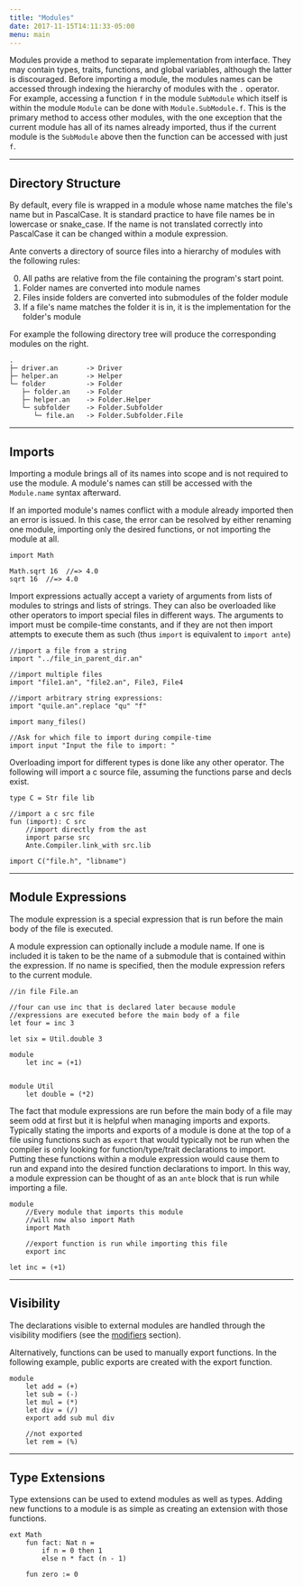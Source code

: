 ```yaml
---
title: "Modules"
date: 2017-11-15T14:11:33-05:00
menu: main
---
```


Modules provide a method to separate implementation from interface.
They may contain types, traits, functions, and global variables, although
the latter is discouraged.  Before importing a module, the modules names
can be accessed through indexing the hierarchy of modules with the `.` operator.
For example, accessing a function `f` in the module `SubModule` which itself
is within the module `Module` can be done with `Module.SubModule.f`.  This
is the primary method to access other modules, with the one exception that
the current module has all of its names already imported, thus if the current
module is the `SubModule` above then the function can be accessed with just `f`.

---
## Directory Structure

By default, every file is wrapped in a module whose name matches the
file's name but in PascalCase.  It is standard practice to have file
names be in lowercase or snake\_case.  If the name is not translated
correctly into PascalCase it can be changed within a module expression.

Ante converts a directory of source files into a hierarchy of modules
with the following rules:

0. All paths are relative from the file containing the program's start point.
1. Folder names are converted into module names
2. Files inside folders are converted into submodules of the folder module
3. If a file's name matches the folder it is in, it is the implementation
for the folder's module


For example the following directory tree will produce the corresponding
modules on the right.

```
.
├─ driver.an       -> Driver
├─ helper.an       -> Helper
└─ folder          -> Folder
   ├─ folder.an    -> Folder
   ├─ helper.an    -> Folder.Helper
   └─ subfolder    -> Folder.Subfolder
      └─ file.an   -> Folder.Subfolder.File
```

---
## Imports

Importing a module brings all of its names into scope and is not required
to use the module.  A module's names can still be accessed with the
`Module.name` syntax afterward.

If an imported module's names conflict with a module already imported
then an error is issued.  In this case, the error can be resolved by
either renaming one module, importing only the desired functions, or
not importing the module at all.

```ante
import Math

Math.sqrt 16  //=> 4.0
sqrt 16  //=> 4.0
```

Import expressions actually accept a variety of arguments from lists of
modules to strings and lists of strings.  They can also be overloaded like
other operators to import special files in different ways.  The arguments
to import must be compile-time constants, and if they are not then import attempts
to execute them as such (thus `import` is equivalent to `import ante`)

```ante
//import a file from a string
import "../file_in_parent_dir.an"

//import multiple files
import "file1.an", "file2.an", File3, File4

//import arbitrary string expressions:
import "quile.an".replace "qu" "f"

import many_files()

//Ask for which file to import during compile-time
import input "Input the file to import: "
```

Overloading import for different types is done like any other operator.
The following will import a c source file, assuming the functions parse
and decls exist.

```ante
type C = Str file lib

//import a c src file
fun (import): C src
    //import directly from the ast
    import parse src
    Ante.Compiler.link_with src.lib

import C("file.h", "libname")
```

---
## Module Expressions

The module expression is a special expression that is run before
the main body of the file is executed.

A module expression can optionally include a module name.  If one
is included it is taken to be the name of a submodule that is
contained within the expression.  If no name is specified, then
the module expression refers to the current module.

```ante
//in file File.an

//four can use inc that is declared later because module
//expressions are executed before the main body of a file
let four = inc 3

let six = Util.double 3

module
    let inc = (+1)


module Util
    let double = (*2)
```

The fact that module expressions are run before the main body of
a file may seem odd at first but it is helpful when managing
imports and exports.  Typically stating the imports and
exports of a module is done at the top of a file using functions
such as `export` that would typically not be run when the compiler
is only looking for function/type/trait declarations to import.
Putting these functions within a module expression would cause them
to run and expand into the desired function declarations to import.
In this way, a module expression can be thought of as an `ante` block
that is run while importing a file.

```ante
module
    //Every module that imports this module
    //will now also import Math
    import Math

    //export function is run while importing this file
    export inc

let inc = (+1)
```

---
## Visibility

The declarations visible to external modules are handled through the
visibility modifiers (see the [modifiers](../modifiers) section).

Alternatively, functions can be used to manually export functions.
In the following example, public exports are created with the export
function.

```ante
module
    let add = (+)
    let sub = (-)
    let mul = (*)
    let div = (/)
    export add sub mul div

    //not exported
    let rem = (%)
```

---
## Type Extensions

Type extensions can be used to extend modules as well as types.  Adding
new functions to a module is as simple as creating an extension with those
functions.

```ante
ext Math
    fun fact: Nat n =
        if n = 0 then 1
        else n * fact (n - 1)

    fun zero := 0
```
